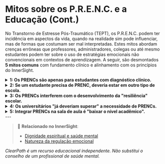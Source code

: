 # Mitos sobre os P.R.E.N.C. e a Educação (Cont.)

No Transtorno de Estresse Pós-Traumático (TEPT), os P.R.E.N.C. podem ter incidência em aspectos da vida, quando na realidade sim pode influenciar, mas de formas que costumam ser mal interpretadas. Estes mitos abordam crenças errôneas que professores, administradores, colegas ou até mesmo estudantes podem ter sobre o uso de estratégias emocionais não convencionais em contextos de aprendizagem. A seguir, são desmontados **5 mitos comuns** com fundamento clínico e alinhamento com os princípios do InnerSight.

<details>
<summary><strong>1: Os PRENCs são apenas para estudantes com diagnóstico clínico.</strong></summary>

<strong>Realidade:</strong> Qualquer estudante pode se beneficiar de estratégias de regulação emocional, especialmente em contextos de alta pressão (exames, apresentações, bullying). Normalizar os PRENCs para todos —não apenas para quem tem diagnóstico— reduz o estigma e fortalece a saúde mental coletiva.
</details>

<details>
<summary><strong>2: Se um estudante precisa de PRENC, deveria estar em outro tipo de escola.</strong></summary>

<strong>Realidade:</strong> A inclusão educacional se baseia na ideia de que **todas as escolas devem se adaptar à diversidade humana**, não ao contrário. O uso de PRENCs demonstra que o estudante está tentando participar no ambiente atual, não que "não pertence" a ele.
</details>

<details>
<summary><strong>3: Os PRENCs interferem com o desenvolvimento da "resiliência" escolar.</strong></summary>

<strong>Realidade:</strong> A verdadeira resiliência não é aguentar o mal-estar em silêncio, mas **aprender a navegá-lo com ferramentas efetivas**. Os PRENCs ensinam aos estudantes a reconhecer seus limites e agir com autoconsciência, uma habilidade vital para a vida acadêmica e pessoal.
</details>

<details>
<summary><strong>4: Os universitários "já deveriam superar" a necessidade de PRENCs.</strong></summary>

<strong>Realidade:</strong> O TEPT, a ansiedade ou o estresse pós-traumático não desaparecem com a idade. Muitos universitários enfrentam traumas recentes (violência, migração, perda) ou não tratados. Os PRENCs lhes permitem permanecer em seus estudos, evitando deserção por crises emocionais não reguladas.
</details>

<details>
<summary><strong>5: Integrar PRENCs na sala de aula é "baixar o nível acadêmico".</strong></summary>

<strong>Realidade:</strong> Muito pelo contrário: um cérebro regulado **aprende melhor**. Quando os estudantes se sentem seguros e podem se autorregular, melhoram sua atenção, memória e participação. Os PRENCs não subtraem rigor acadêmico; o tornam acessível para mais pessoas.
</details>
---

> 🔗 **Relacionado no InnerSight**:  
> - [Dignidade espiritual e saúde mental](https://inner-clarity.github.io/InnerSight/pt#dignidade-espiritual-e-saúde-mental)  
> - [Natureza da regulação emocional](https://inner-clarity.github.io/InnerSight/pt#natureza-da-regulação-emocional)

*ClearPath é um recurso educacional independente. Não substitui o conselho de um profissional de saúde mental.*





